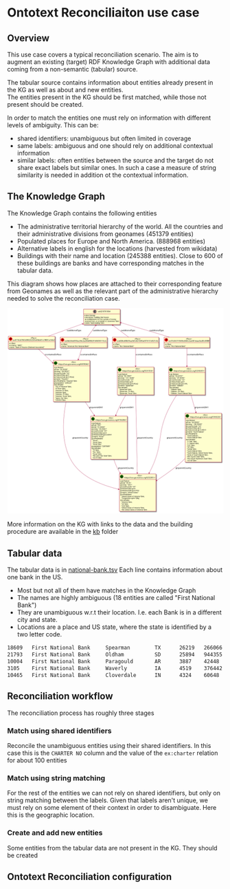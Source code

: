 # Ontotext Reconciliaiton use case

## Overview

This use case covers a typical reconciliation scenario. The aim is to augment an existing (target) RDF Knowledge Graph with additional data coming from a non-semantic (tabular) source.

The tabular source contains information about entities already present in the KG 
as well as about and new entities.   
The entities present in the KG should be first matched, 
while those not present should be created. 

In order to match the entities one must rely on information with different levels of ambiguity. 
This can be:
* shared identifiers: unambiguous but often limited in coverage
* same labels: ambiguous and one should rely on additional contextual information
* similar labels: often entities between the source and the target do not share exact labels but similar ones. In such a case a measure of string similarity is needed in addition ot the contextual information. 

## The Knowledge Graph  

The Knowledge Graph contains the following entities
* The administrative territorial hierarchy of the world. All the countries and their administrative divisions from geonames (451379 entities)
* Populated places for Europe and North America. (888968 entities) 
* Alternative labels in english for the locations (harvested from wikidata)
* Buildings with their name and location (245388 entities). Close to 600 of these buildings are banks and have corresponding matches in the tabular data.  

This diagram shows how places are attached to their corresponding feature from Geonames 
as well as the relevant part of the administrative hierarchy needed to solve the reconciliation case.

![](data/kb/model/geonames.png)

More information on the KG with links to the data 
and the building procedure are available in the [kb](data/kb) folder

## Tabular data 

The tabular data is in [national-bank.tsv](data/tabular/national-bank.tsv)
Each line contains information about one bank in the US. 
* Most but not all of them have matches in the Knowledge Graph
* The names are highly ambiguous (18 entities are called "First National Bank")
* They are unambiguous w.r.t their location. I.e. each Bank is in a different city and state.
* Locations are a place and US state, where the state is identified by a two letter code.

```tsv
18609   First National Bank     Spearman        TX      26219   266066
21793   First National Bank     Oldham          SD      25894   944355
10004   First National Bank     Paragould       AR      3887    42448
3105    First National Bank     Waverly         IA      4519    376442
10465   First National Bank     Cloverdale      IN      4324    60648
```

## Reconciliation workflow  

The reconciliation process has roughly three stages

### Match using shared identifiers

Reconcile the unambiguous entities using their shared identifiers. 
In this case this is the `CHARTER NO` column 
and the value of the `ex:charter` relation for about 100 entities

### Match using string matching 

For the rest of the entities we can not rely on shared identifiers, 
but only on string matching between the labels.
Given that labels aren't unique, we must rely on some element of their context in order to disambiguate.
Here this is the geographic location. 

### Create and add new entities 
Some entities from the tabular data are not present in the KG. 
They should be created 

## Ontotext Reconciliation configuration



